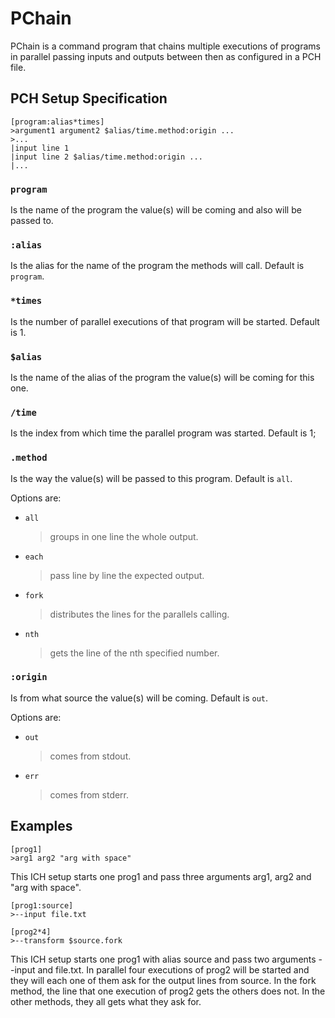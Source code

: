 # PChain

PChain is a command program that chains multiple executions of programs in parallel passing inputs and outputs between then as configured in a PCH file.

## PCH Setup Specification

```pch
[program:alias*times]
>argument1 argument2 $alias/time.method:origin ...
>...
|input line 1
|input line 2 $alias/time.method:origin ...
|...
```

### `program`

Is the name of the program the value(s) will be coming and also will be passed to.

### `:alias`

Is the alias for the name of the program the methods will call. Default is `program`.

### `*times`

Is the number of parallel executions of that program will be started. Default is 1.

### `$alias`

Is the name of the alias of the program the value(s) will be coming for this one.

### `/time`

Is the index from which time the parallel program was started. Default is 1;

### `.method`

Is the way the value(s) will be passed to this program. Default is `all`.

Options are:

- `all`
  > groups in one line the whole output.
- `each`
  > pass line by line the expected output.
- `fork`
  > distributes the lines for the parallels calling.
- `nth`
  > gets the line of the nth specified number.

### `:origin`

Is from what source the value(s) will be coming. Default is `out`.

Options are:

- `out`
  > comes from stdout.
- `err`
  > comes from stderr.

## Examples

```pch
[prog1]
>arg1 arg2 "arg with space"
```

This ICH setup starts one prog1 and pass three arguments arg1, arg2 and "arg with space".

```pch
[prog1:source]
>--input file.txt

[prog2*4]
>--transform $source.fork
```

This ICH setup starts one prog1 with alias source and pass two arguments --input and file.txt. In parallel four executions of prog2 will be started and they will each one of them ask for the output lines from source. In the fork method, the line that one execution of prog2 gets the others does not. In the other methods, they all gets what they ask for.
